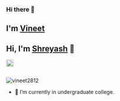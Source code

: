 ### Hi there 👋
## I'm [Vineet](https://vineet2812.github.io)
## Hi, I'm [Shreyash](https://prorooter007.github.io) 👋
<a href="https://www.linkedin.com/in/vineet-pashine-016a82204/">
  <img align="left" alt="My linkedIn" width="20px" src="https://image.flaticon.com/icons/svg/2111/2111465.svg" /> 
</a>
</br>
</br>
<p align="left"> <img src="https://komarev.com/ghpvc/?username=vineet2812&style=flat" alt="vineet2812" /> </p>

- 🌱 I’m currently in undergraduate college.
